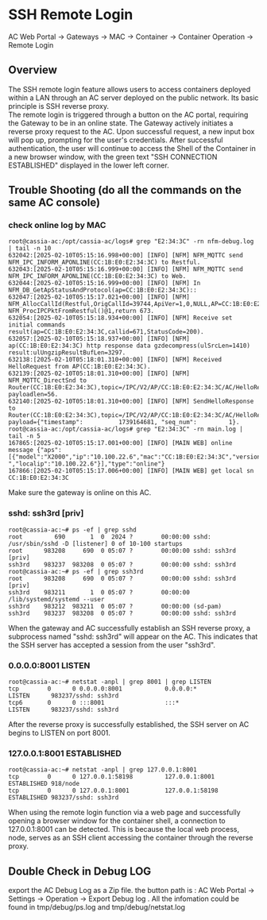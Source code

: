 # SSH Remote Login
AC Web Portal -> Gateways -> MAC -> Container -> Container Operation -> Remote Login
## Overview
The SSH remote login feature allows users to access containers deployed within a LAN through an AC server deployed on the public network. Its basic principle is SSH reverse proxy.  
The remote login is triggered through a button on the AC portal, requiring the Gateway to be in an online state. The Gateway actively initiates a reverse proxy request to the AC. Upon successful request, a new input box will pop up, prompting for the user's credentials. After successful authentication, the user will continue to access the Shell of the Container in a new browser window, with the green text "SSH CONNECTION ESTABLISHED" displayed in the lower left corner.  
## Trouble Shooting (do all the commands on the same AC console)
### check online log by MAC
```
root@cassia-ac:/opt/cassia-ac/logs# grep "E2:34:3C" -rn nfm-debug.log | tail -n 10
632042:[2025-02-10T05:15:16.998+00:00] [INFO] [NFM] NFM_MQTTC send NFM_IPC_INFORM_APONLINE(CC:1B:E0:E2:34:3C) to Restful.
632043:[2025-02-10T05:15:16.999+00:00] [INFO] [NFM] NFM_MQTTC send NFM_IPC_INFORM_APONLINE(CC:1B:E0:E2:34:3C) to Web.
632044:[2025-02-10T05:15:16.999+00:00] [INFO] [NFM] In NFM_DB_GetApStatusAndProtocol(ap=CC:1B:E0:E2:34:3C)::
632047:[2025-02-10T05:15:17.021+00:00] [INFO] [NFM] NFM_AllocCallId(Restful,OrigCallId=39744,ApiVer=1,0,NULL,AP=CC:1B:E0:E2:34:3C)in NFM_ProcIPCPktFromRestful()@1,return 673.
632054:[2025-02-10T05:15:18.934+00:00] [INFO] [NFM] Receive set initial commands result(ap=CC:1B:E0:E2:34:3C,callid=671,StatusCode=200).
632057:[2025-02-10T05:15:18.937+00:00] [INFO] [NFM] ap(CC:1B:E0:E2:34:3C) http response data gzdecompress(ulSrcLen=1410) result:ulUngzipResultBufLen=3297.
632138:[2025-02-10T05:18:01.310+00:00] [INFO] [NFM] Received HelloRequest from AP(CC:1B:E0:E2:34:3C).
632139:[2025-02-10T05:18:01.310+00:00] [INFO] [NFM] NFM_MQTTC_DirectSnd to Router(CC:1B:E0:E2:34:3C),topic=/IPC/V2/AP/CC:1B:E0:E2:34:3C/AC/HelloResponse, payloadlen=56.
632140:[2025-02-10T05:18:01.310+00:00] [INFO] [NFM] SendHelloResponse to Router(CC:1B:E0:E2:34:3C),topic=/IPC/V2/AP/CC:1B:E0:E2:34:3C/AC/HelloResponse, payload={"timestamp":          1739164681, "seq_num":         1}.
root@cassia-ac:/opt/cassia-ac/logs# grep "E2:34:3C" -rn main.log | tail -n 5
167865:[2025-02-10T05:15:17.001+00:00] [INFO] [MAIN WEB] online message {"aps":[{"model":"X2000","ip":"10.100.22.6","mac":"CC:1B:E0:E2:34:3C","version":"2.2.0.2502081412","uptime":0,"first":" ","localip":"10.100.22.6"}],"type":"online"}
167866:[2025-02-10T05:15:17.006+00:00] [INFO] [MAIN WEB] get local sn CC:1B:E0:E2:34:3C 
```
Make sure the gateway is online on this AC.
### sshd: ssh3rd [priv]
```
root@cassia-ac:~# ps -ef | grep sshd
root         690       1  0  2024 ?        00:00:00 sshd: /usr/sbin/sshd -D [listener] 0 of 10-100 startups
root      983208     690  0 05:07 ?        00:00:00 sshd: ssh3rd [priv]
ssh3rd    983237  983208  0 05:07 ?        00:00:00 sshd: ssh3rd
root@cassia-ac:~# ps -ef | grep ssh3rd
root      983208     690  0 05:07 ?        00:00:00 sshd: ssh3rd [priv]
ssh3rd    983211       1  0 05:07 ?        00:00:00 /lib/systemd/systemd --user
ssh3rd    983212  983211  0 05:07 ?        00:00:00 (sd-pam)
ssh3rd    983237  983208  0 05:07 ?        00:00:00 sshd: ssh3rd
```
When the gateway and AC successfully establish an SSH reverse proxy, a subprocess named "sshd: ssh3rd" will appear on the AC. This indicates that the SSH server has accepted a session from the user "ssh3rd".
### 0.0.0.0:8001 LISTEN
```
root@cassia-ac:~# netstat -anpl | grep 8001 | grep LISTEN
tcp        0      0 0.0.0.0:8001            0.0.0.0:*               LISTEN      983237/sshd: ssh3rd 
tcp6       0      0 :::8001                 :::*                    LISTEN      983237/sshd: ssh3rd 
```
After the reverse proxy is successfully established, the SSH server on AC begins to LISTEN on port 8001.
### 127.0.0.1:8001 ESTABLISHED
```
root@cassia-ac:~# netstat -anpl | grep 127.0.0.1:8001
tcp        0      0 127.0.0.1:58198         127.0.0.1:8001          ESTABLISHED 918/node            
tcp        0      0 127.0.0.1:8001          127.0.0.1:58198         ESTABLISHED 983237/sshd: ssh3rd
```
When using the remote login function via a web page and successfully opening a browser window for the container shell, a connection to 127.0.0.1:8001 can be detected. This is because the local web process, node, serves as an SSH client accessing the container through the reverse proxy.
## Double Check in Debug LOG
export the AC Debug Log as a Zip file. the button path is : AC Web Portal -> Settings -> Operation -> Export Debug log .
All the infomation could be found in tmp/debug/ps.log and tmp/debug/netstat.log
